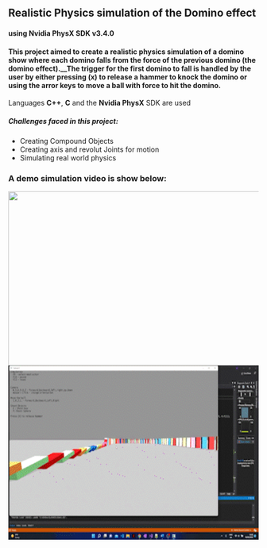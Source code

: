 ## Realistic Physics simulation of the Domino effect

#### using Nvidia PhysX SDK v3.4.0

#### This project aimed to create a realistic physics simulation of a domino show where each domino falls from the force of the previous domino (the domino effect).__The trigger for the first domino to fall is handled by the user by either pressing (x) to release a hammer to knock the domino or using the arror keys to move a ball with force to hit the domino.

Languages **C++**, **C** and the **Nvidia PhysX** SDK are used

##### Challenges faced in this project: 
- Creating Compound Objects
- Creating axis and revolut Joints for motion
- Simulating real world physics

### A demo simulation video is show below: 


<a href="url"><img src="https://github.com/douglascarrie/Domino-Physics-Simulation/blob/master/Videos/demo1.gif" align="left" height="351" width="624" ></a>

###  

<a href="url"><img src="https://github.com/douglascarrie/Domino-Physics-Simulation/blob/master/Videos/demo2.gif" align="left" height="351" width="624" ></a>
